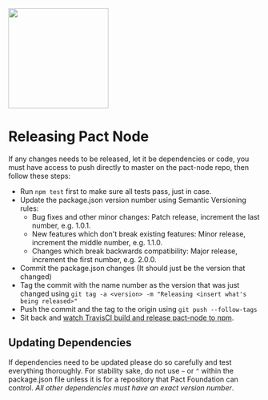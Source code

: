 <img src="https://raw.githubusercontent.com/pact-foundation/pact-logo/master/media/logo-black.png" width="200">

# Releasing Pact Node

If any changes needs to be released, let it be dependencies or code, you must have access to push directly to master on the pact-node repo, then follow these steps:

 - Run `npm test` first to make sure all tests pass, just in case.
 - Update the package.json version number using Semantic Versioning rules:
   - Bug fixes and other minor changes: Patch release, increment the last number, e.g. 1.0.1.
   - New features which don't break existing features: Minor release, increment the middle number, e.g. 1.1.0.
   - Changes which break backwards compatibility: Major release, increment the first number, e.g. 2.0.0.
 - Commit the package.json changes (It should just be the version that changed)
 - Tag the commit with the name number as the version that was just changed using `git tag -a <version> -m "Releasing <insert what's being released>"`
 - Push the commit and the tag to the origin using `git push --follow-tags`
 - Sit back and [watch TravisCI build and release pact-node to npm](https://travis-ci.org/pact-foundation/pact-node).

## Updating Dependencies

If dependencies need to be updated please do so carefully and test everything thoroughly.  For stability sake, do not use `~` or `^` within the package.json file unless it is for a repository that Pact Foundation can control.  _All other dependencies must have an exact version number_.
